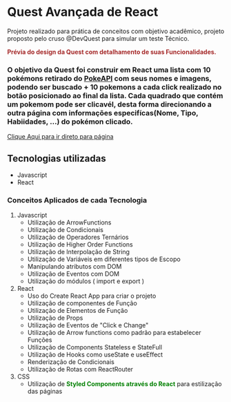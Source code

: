 # Quest Avançada de React
Projeto realizado para prática de conceitos com objetivo acadêmico, projeto proposto pelo cruso @DevQuest para simular um teste Técnico.

<strong style="color:brown;">Prévia do design da Quest com detalhamento de suas Funcionalidades.</strong>

### O objetivo da Quest foi construir em React uma lista com 10 pokémons retirado do <a  href="https://pokeapi.co/" target="_blank">PokeAPI</a> com seus nomes e imagens, podendo ser buscado + 10 pokemons a cada click realizado no botão posicionado ao final da lista. Cada quadrado que contém um pokemom pode ser clicavél, desta forma direcionando a outra página com informações especifícas(Nome, Tipo, Habiidades, ...) do pokémon clicado.

<a href="" target="_blank">Clique Aqui para ir direto para página</a>

## Tecnologias utilizadas
- Javascript
- React

### Conceitos Aplicados de cada Tecnologia
<ol>
    <li>Javascript
        <ul>
            <li>Utilização de ArrowFunctions</li>
            <li>Utilização de Condicionais</li>
            <li>Utilização de Operadores Ternários</li>
            <li>Utilização de Higher Order Functions</li>
            <li>Utilização de Interpolação de String</li>
            <li>Utilização de Variáveis em diferentes tipos de Escopo</li>
            <li>Manipulando atributos com DOM </li>
            <li>Utilização de Eventos com DOM </li>
            <li>Utilização do módulos ( import e export ) </li>
        </ul>
    </li>
    <li>React
        <ul>
            <li>Uso do Create React App para criar o projeto </li>
            <li>Utilização de componentes de Função</li>
            <li>Utilização de Elementos de Função</li>
            <li>Utilização de Props</li>
            <li>Utilização de Eventos de "Click e Change"</li>
            <li>Utilização de Arrow functions como padrão para estabelecer Funções</li>
            <li>Utilização de Components Stateless e StateFull</li>
            <li>Utilização de Hooks como useState e useEffect</li>
            <li>Renderização de Condicionais</li>
            <li>Utilização de Rotas com ReactRouter</li>
        </ul>
    </li>
    <li>CSS
        <ul>
            <li>Utilização de <strong style="color:green;">Styled Components através do React</strong> para estilização das páginas</li>
        </ul>
    </li>

</ol>



